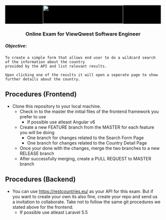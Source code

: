 
<!-- PROJECT LOGO -->
<br />
<p align="center" style="background: #000">
  <a href="https://github.com/github_username/repo_name">
    <img src="https://otp.vqbn.com/assets/vq-logo.png" width="260" height="60">
  </a>

  <h3 align="center">Online Exam for ViewQwest Software Engineer</h3>

  <p align="left">
    <h5>Objective:</h5>
    
    To create a simple form that allows end user to do a wildcard search of the information about the country 
    provided by the API and list relevant results. 
    
    Upon clicking one of the results it will open a seperate page to show further details about the country.
    
  </p>
</p>



<!-- TABLE OF CONTENTS -->
## Procedures (Frontend)

* Clone this repository to your local machine.
  * Check in to the master the initial files of the frontend framework you prefer to use
    * If possible use atleast Angular v6
  * Create a new FEATURE branch from the MASTER for each feature you will be doing
    * One branch for changes related to the Search Form Page
    * One branch for changes related to the Country Detail Page
  * Once your done with the changes, merge the two branches to a new RELEASE branch
  * After successfully merging, create a PULL REQUEST to MASTER branch
  
  
## Procedures (Backend)

* You can use https://restcountries.eu/ as your API for this exam. But if you want to create your own its also fine, create your repo and send us a invitation to collaborate. Take not to follow the same git procedures we stated above for the frontend.
  * If possible use atleast Laravel 5.5
